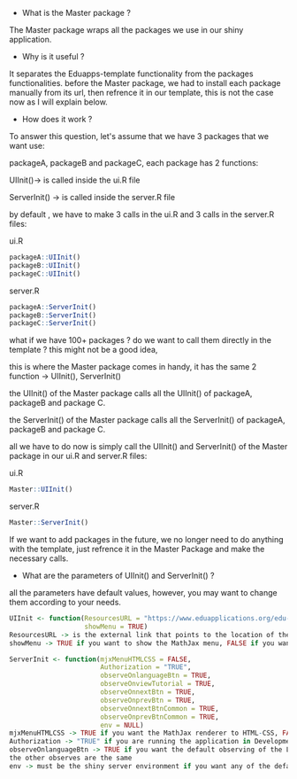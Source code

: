 * What is the Master package ?

The Master package wraps all the packages we use in our shiny application.

* Why is it useful ?

It separates the Eduapps-template functionality from the packages functionalities. before the Master package, we had to install each package manually from its url, then refrence it in our template, this is not the case now as I will explain below.

* How does it work ?

To answer this question, let's assume that we have 3 packages that we want use:

packageA, packageB and packageC, each package has 2 functions:

UIInit()-> is called inside the ui.R file

ServerInit() -> is called inside the server.R file

by default , we have to make 3 calls in the ui.R and 3 calls in the server.R files:

ui.R
```R
packageA::UIInit()
packageB::UIInit()
packageC::UIInit()
```

server.R
```R
packageA::ServerInit()
packageB::ServerInit()
packageC::ServerInit()
```
what if we have 100+ packages ? do we want to call them directly in the template ? this might not be a good idea,

this is where the Master package comes in handy, it has the same 2 function -> UIInit(), ServerInit()

the UIInit() of the Master package calls all the UIInit() of packageA, packageB and package C.

the ServerInit() of the Master package calls all the ServerInit() of packageA, packageB and package C.

all we have to do now is simply call the UIInit() and ServerInit() of the Master package in our ui.R and server.R files:

ui.R
```R
Master::UIInit()
```

server.R
```R
Master::ServerInit()
```

If we want to add packages in the future, we no longer need to do anything with the template, just refrence it in the Master Package and make the necessary calls.

* What are the parameters of UIInit() and ServerInit() ?

all the parameters have default values, however, you may want to change them according to your needs.

```R
UIInit <- function(ResourcesURL = "https://www.eduapplications.org/edu-apps/",
                   showMenu = TRUE)
ResourcesURL -> is the external link that points to the location of the CSS and Script files ,in very rare conditions, you might want to change this to your local file 
showMenu -> TRUE if you want to show the MathJax menu, FALSE if you want to hide it
```

```R
ServerInit <- function(mjxMenuHTMLCSS = FALSE,
                       Authorization = "TRUE",
                       observeOnlanguageBtn = TRUE,
                       observeOnviewTutorial = TRUE,
                       observeOnnextBtn = TRUE,
                       observeOnprevBtn = TRUE,
                       observeOnnextBtnCommon = TRUE,
                       observeOnprevBtnCommon = TRUE,
                       env = NULL)
mjxMenuHTMLCSS -> TRUE if you want the MathJax renderer to HTML-CSS, FALSE if you want the MathJax renderer to PreviewHTML
Authorization -> "TRUE" if you are running the application in Development mode or deploying to your shinyapps.io account, "FALSE" if you are deploying the application to westemit account
observeOnlanguageBtn -> TRUE if you want the default observing of the LanguageButton , FALSE if you have another observing logic that you want to make in the template
the other observes are the same
env -> must be the shiny server environment if you want any of the default observing to happen
```


